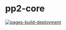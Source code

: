 # pp2-core

[![pages-build-deployment](https://github.com/maxisandoval37/pp2-core/actions/workflows/pages/pages-build-deployment/badge.svg)](https://github.com/maxisandoval37/pp2-core/actions/workflows/pages/pages-build-deployment)
